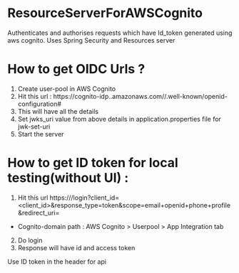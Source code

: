 # ResourceServerForAWSCognito
Authenticates and authorises requests which have Id_token generated using aws cognito. Uses Spring Security and Resources server


# How to get OIDC Urls ?
1. Create user-pool in AWS Cognito
2. Hit this url : https://cognito-idp.<region>.amazonaws.com/<User pool ID>/.well-known/openid-configuration#
3. This will have all the details
4. Set jwks_uri value from above details in application.properties file for jwk-set-uri
5. Start the server
  
  
# How to get ID token for local testing(without UI) :
1. Hit this url https://<Cognito-domain>/login?client_id=<client_id>&response_type=token&scope=email+openid+phone+profile&redirect_uri=<callback url> 
-  Cognito-domain path :  AWS Cognito > Userpool > App Integration tab  
2. Do login
3. Response will have id and access token
  
Use ID token in the header for api  
  
  
